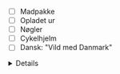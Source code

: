 - [ ] Madpakke
- [ ] Opladet ur
- [ ] Nøgler
- [ ] Cykelhjelm
- [ ] Dansk: "Vild med Danmark"
<details>
### Onsdag
### Dansk
**Dansk:** 1.-2. lektion: Medbring en opladet computer og bogen**"Vild med Danmark"**

- Læsestund til kl. 8.20
- **"Vild med Danmark"** (i nye grupper sammen med 4. øst) 
- Mon I blev færdige med Randers? Vi tager videre til Skagen.
- Ekstra: Hvordan kommer man fra Randers til Skagen og fra København til Skagen? Lav antonym-opgaver til dine kammerater. 

### Matematik
Vi fortsætter med opgaverne fra tirsdag 😄
</details>